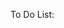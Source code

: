 To Do List:

<!-- -make the posts visible on the frontend +

-CREATING EDIT PROFILE LOGIC +

-RELATIONSHIPS +

-MAKE THE IMAGES APPEAR PROPERLY -

-ADD COMMENTS 

-CATEGORIZE THE POSTS

///

-- ADDED COMMENTS, MAKE STATUS OF THE COMMENTS WORK + 

-- working on (comments->mail & queue) and (post->scheduling). +

-- make it so the posts will list based on popularity. + 

-- still have to queue the mails. + 

-- will create categories for the posts. + 

-- create filters.

-- create kvkk and security policies lastly to call an end to the project. -->